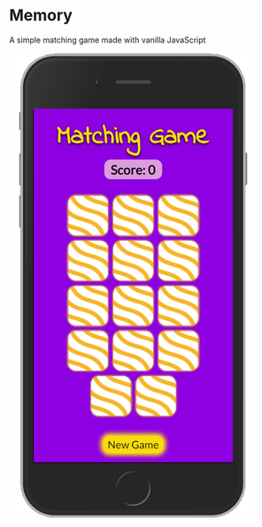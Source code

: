 # Memory
A simple matching game made with vanilla JavaScript

![screenshot](https://github.com/kaylacrane/memory-game-javascript/blob/master/memory-game.png?raw=true)
